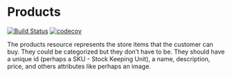 # Products
[![Build Status](https://travis-ci.org/nyu-devops-fall18/products.svg?branch=master)](https://travis-ci.org/nyu-devops-fall18/products)
[![codecov](https://codecov.io/gh/nyu-devops-fall18/products/branch/master/graph/badge.svg)](https://codecov.io/gh/nyu-devops-fall18/products)

The products resource represents the store items that the customer can buy. They could be categorized but they donʼt have to be. They should have a unique id (perhaps a SKU - Stock Keeping Unit), a name, description, price, and others attributes like perhaps an image.
